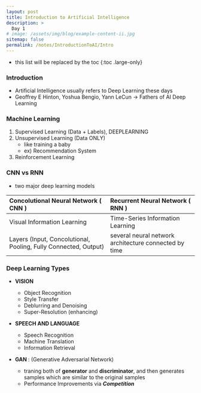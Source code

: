 ```yaml
---
layout: post
title: Introduction to Artificial Intelligence
description: >
  Day 1
# image: /assets/img/blog/example-content-ii.jpg
sitemap: false
permalink: /notes/IntroductionToAI/Intro
---
```


* this list will be replaced by the toc
{:toc .large-only}


### Introduction

- Artificial Intelligence usually refers to Deep Learning these days
- Geoffrey E Hinton, Yoshua Bengio, Yann LeCun -> Fathers of AI Deep Learning 

### Machine Learning 
1. Supervised Learning (Data + Labels), DEEPLEARNING
2. Unsupervised Learning (Data ONLY)
    - like training a baby
    - ex) Recommendation System
3. Reinforcement Learning 

### CNN vs RNN
- two major deep learning models

| Concolutional Neural Network ( CNN ) | Recurrent Neural Network ( RNN ) | 
|:--------------------------|:---------------------|
| Visual Information Learning        | Time-Series Information Learning | 
| Layers (Input, Concolutional, Pooling, Fully Connected, Output) | several neural network architecture connected by time |


### Deep Learning Types

- <strong>VISION</strong>
    - Object Recognition
    - Style Transfer
    - Deblurring and Denoising
    - Super-Resolution (enhancing)

- <strong>SPEECH AND LANGUAGE</strong>
    - Speech Recognition
    - Machine Translation
    - Information Retrieval

- <strong>GAN </strong>: (Generative Adversarial Network) 
    - traning both of **generator** and **discriminator**, 
      and then generates samples which are similar to the original samples
    - Performance Improvements via ***Competition***

